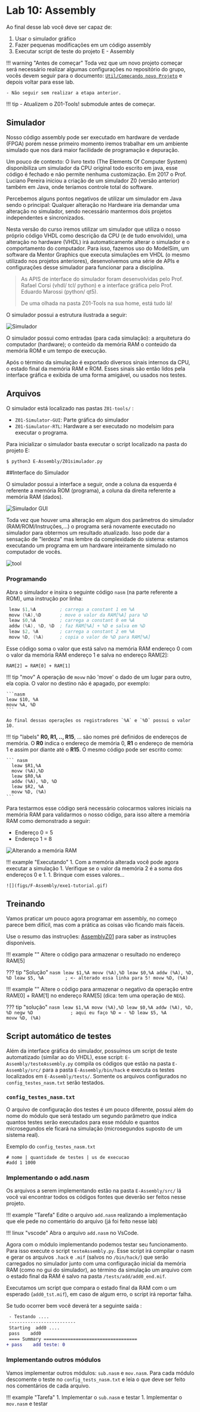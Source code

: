 # Lab 10: Assembly 

Ao final desse lab você deve ser capaz de:

1. Usar o simulador gráfico 
1. Fazer pequenas modificações em um código assembly
1. Executar script de teste do projeto E - Assembly

!!! warning "Antes de começar"
    Toda vez que um novo projeto começar será necessário realizar algumas configurações no repositório do grupo, vocês devem seguir para o documento: [`Util/Começando novo Projeto`](https://insper.github.io/Z01.1/Util-Comecando-novo-projeto/) e depois voltar para esse lab.

    - Não seguir sem realizar a etapa anterior.

!!! tip
    - Atualizem o Z01-Tools! submodule antes de começar.

## Simulador

Nosso código assembly pode ser executado em hardware de verdade (FPGA) porém nesse primeiro momento iremos trabalhar em um ambiente simulado que nos dará maior facilidade de programação e depuração.

Um pouco de contexto: O livro texto (The Elements Of Computer System) disponibiliza um simulador da CPU original todo escrito em java, esse código é fechado e não permite nenhuma customização. Em 2017 o Prof. Luciano Pereira iniciou a criação de um simulador Z0 (versão anterior) também em Java, onde teríamos controle total do software.

Percebemos alguns pontos negativos de utilizar um simulador em Java sendo o principal: Qualquer alteração no Hardware iria demandar uma alteração no simulador, sendo necessário mantermos dois projetos independentes e sincronizados.

Nesta versão do curso iremos utilizar um simulador que utiliza o nosso próprio código VHDL como descrição da CPU (e de tudo envolvido), uma alteração no hardware (VHDL) irá automaticamente alterar o simulador e o comportamento do computador. Para isso, fazemos uso do ModelSim, um software da Mentor Graphics que executa simulações em VHDL (o mesmo utilizado nos projetos anteriores), desenvolvemos uma série de APIs e configurações desse simulador para funcionar para a disciplina.

> As APIS de interface do simulador foram desenvolvidas pelo Prof. Rafael Corsi (vhdl/ tcl/ python) e a interface gráfica pelo Prof. Eduardo Marossi (python/ qt5). 
>
> De uma olhada na pasta Z01-Tools na sua home, está tudo lá!

O simulador possui a estrutura ilustrada a seguir:

![Simulador](figs/F-Assembly/simulador.svg)

O simulador possui como entradas (para cada simulação): a arquitetura do computador (hardware); o conteúdo da memória RAM o conteúdo da memória ROM e um tempo de execução.

Após o término da simulação é exportado diversos sinais internos da CPU, o estado final da memória RAM e ROM. Esses sinais são então lidos pela interface gráfica e exibida de uma forma amigável, ou usados nos testes.

## Arquivos

O simulador está localizado nas pastas `Z01-tools/` :

- `Z01-Simulator-GUI`: Parte gráfica do simulador
- `Z01-Simulator-RTL`: Hardware a ser executado no modelsim para executar o programa.

Para inicializar o simulador basta executar o script localizado na pasta do projeto E:

``` bash
$ python3 E-Assembly/Z01simulador.py
```

##Interface do Simulador 

O simulador possui a interface a seguir, onde a coluna da esquerda é referente a memória ROM (programa), a coluna da direita referente a memória RAM (dados). 

![Simulador GUI](figs/F-Assembly/gui.png)

Toda vez que houver uma alteração em algum dos parâmetros do simulador (RAM/ROM/Instruções,...) o programa será novamente executado no simulador para obtermos um resultado atualizado. Isso pode dar a sensação de "lerdeza" mas lembre da complexidade do sistema: estamos executando um programa em um hardware inteiramente simulado no computador de vocês.

![tool](figs/F-Assembly/gui-tool.svg)

### Programando 

Abra o simulador e insira o seguinte código `nasm` (na parte referente a ROM), uma instrução por linha:

``` nasm
 leaw $1,%A         ; carrega a constant 1 em %A
 movw (%A),%D       ; move o valor da RAM[%A] para %D 
 leaw $0,%A         ; carrega a constant 0 em %A
 addw (%A), %D, %D  ; faz RAM[%A] + %D e salva em %D
 leaw $2, %A        ; carrega a constant 2 em %A
 movw %D, (%A)      ; copia o valor de %D para RAM[%A]
```

Esse código soma o valor que está salvo na memória RAM endereço 0 com o valor da memória RAM endereço 1 e salva no endereço RAM[2]:

```
RAM[2] = RAM[0] + RAM[1]
```

!!! tip "mov"
    A operação de `movw` não 'move' o dado de um lugar para outro, ela copia. O valor no destino não é apagado, por exemplo:
    
    ```nasm
    leaw $10, %A
    movw %A, %D
    ```
    
    Ao final dessas operações os registradores `%A` e `%D` possui o valor 10.

!!! tip "labels"
    **R0, R1, .., R15**, ... são nomes pré definidos de endereços de memória. O **R0** indica o endereço de memória 0, **R1** o endereço de memória 1 e assim por diante até o **R15**. O mesmo código pode ser escrito como:

    ``` nasm
      leaw $R1,%A            
      movw (%A),%D
      leaw $R0,%A
      addw (%A), %D, %D
      leaw $R2, %A
      movw %D, (%A)
    ```


Para testarmos esse código será necessário colocarmos valores iniciais na memória RAM para validarmos o nosso código, para isso altere a memória RAM como demonstrado a seguir:

- Endereço 0 = 5
- Endereço 1 = 8

![Alterando a memória RAM](figs/F-Assembly/exe1.png)


!!! example "Executando"
    1. Com a memória alterada você pode agora executar a simulação
    1. Verifique se o valor da memória 2 é a soma dos endereços 0 e 1.
    1. Brinque com esses valores...

    ![](figs/F-Assembly/exe1-tutorial.gif)

## Treinando

Vamos praticar um pouco agora programar em assembly, no começo parece bem difícil, mas com a prática as coisas vão ficando mais fáceis.

Use o resumo das instruções: [AssemblyZ01](https://insper.github.io/Z01.1/Util-Resumo-Assembly) para saber as instruções disponíveis.

!!! example ""
    Altere o código para armazenar o resultado no endereço RAM[5]
    
??? tip "Solução"
    ```nasm
    leaw $1,%A
    movw (%A),%D
    leaw $0,%A
    addw (%A), %D, %D
    leaw $5, %A        ; <- alterado essa linha para 5!
    movw %D, (%A)
    ```

!!! example ""
    Altere o código para armazenar o negativo da operação entre RAM[0] + RAM[1] no endereço RAM[5] (dica: tem uma operação de `NEG`).
    
??? tip "solução"
    ```nasm
    leaw $1,%A
    movw (%A),%D
    leaw $0,%A
    addw (%A), %D, %D
    negw %D              ; aqui eu faço %D = - %D
    leaw $5, %A        
    movw %D, (%A)
    ```
    
## Script automático de testes

Além da interface gráfica do simulador, possuímos um script de teste automatizado (similar ao do VHDL), esse script: `E-Assembly/testeAssembly.py` compila os códigos que estão na pasta `E-Assembly/src/` para a pasta `E-Assembly/bin/hack` e executa os testes localizados em `E-Assembly/tests/`. Somente os arquivos configurados no `config_testes_nasm.txt` serão testados.

### `config_testes_nasm.txt`

O arquivo de configuração dos testes é um pouco diferente, possui além do nome do módulo que será testado um segundo parâmetro que indica quantos testes serão executados para esse módulo e quantos microsegundos ele ficará na simulação (microsegundos suposto de um sistema real).

Exemplo do `config_testes_nasm.txt`
```
# nome | quantidade de testes | us de execucao
#add 1 1000
```

<!--
!!! example "Tarefa"
    - Abra o arquivo `config_testes_nasm.txt` e remova o comentário do módulo add
-->

### Implementando o add.nasm

Os arquivos a serem implementando estão na pasta `E-Assembly/src/` lá você vai encontrar todos os códigos fontes que deverão ser feitos nesse projeto. 

!!! example "Tarefa"
    Edite o arquivo `add.nasm` realizando a implementação que ele pede no comentário do arquivo (já foi feito nesse lab)
    
!!! linux "vscode"
    Abra o arquivo `add.nasm` no VsCode.

Agora com o módulo implementando podemos testar seu funcionamento. Para isso execute o script `testeAssembly.py`. Esse script irá compilar o nasm e gerar os arquivos `.hack` e `.mif` (salvos no `/bin/hack/`) que serão carregados no simulador junto com uma configuração inicial da memória RAM (como no gui do simulador), ao término da simulação um arquivo com o estado final da RAM é salvo na pasta `/tests/add/add0_end.mif`.

Executamos um script que compara o estado final da RAM com o um esperado (`add0_tst.mif`), em caso de algum erro, o script irá reportar falha.

Se tudo ocorrer bem você deverá ter a seguinte saída :

```diff
 - Testando .... 
 -------------------------
 Starting  add0 ....
 pass    add0
 ==== Summary ===================================
+ pass    add teste: 0
```
 
### Implementando outros módulos

Vamos implementar outros módulos: `sub.nasm` e `mov.nasm`. Para cada módulo descomente o teste no `config_tests_nasm.txt` e leia o que deve ser feito nos comentários de cada arquivo.

!!! example "Tarefa"
    1. Implementar o `sub.nasm` e testar
    1. Implementar o `mov.nasm` e testar
